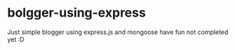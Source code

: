 # bolgger-using-express
Just simple blogger using express.js and mongoose have fun not completed yet :D 
